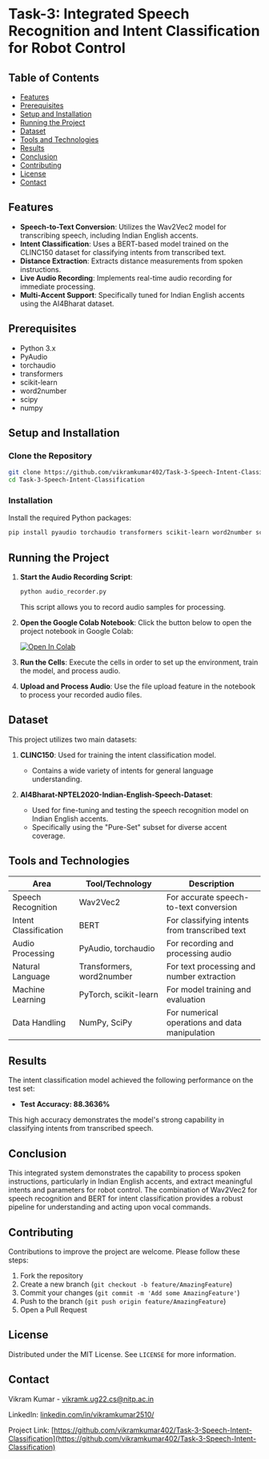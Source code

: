 # Task-3: Integrated Speech Recognition and Intent Classification for Robot Control

## Table of Contents
- [Features](#features)
- [Prerequisites](#prerequisites)
- [Setup and Installation](#setup-and-installation)
- [Running the Project](#running-the-project)
- [Dataset](#dataset)
- [Tools and Technologies](#tools-and-technologies)
- [Results](#results)
- [Conclusion](#conclusion)
- [Contributing](#contributing)
- [License](#license)
- [Contact](#contact)

## Features
- **Speech-to-Text Conversion**: Utilizes the Wav2Vec2 model for transcribing speech, including Indian English accents.
- **Intent Classification**: Uses a BERT-based model trained on the CLINC150 dataset for classifying intents from transcribed text.
- **Distance Extraction**: Extracts distance measurements from spoken instructions.
- **Live Audio Recording**: Implements real-time audio recording for immediate processing.
- **Multi-Accent Support**: Specifically tuned for Indian English accents using the AI4Bharat dataset.

## Prerequisites
- Python 3.x
- PyAudio
- torchaudio
- transformers
- scikit-learn
- word2number
- scipy
- numpy

## Setup and Installation

### Clone the Repository
```bash
git clone https://github.com/vikramkumar402/Task-3-Speech-Intent-Classification.git
cd Task-3-Speech-Intent-Classification
```

### Installation
Install the required Python packages:

```bash
pip install pyaudio torchaudio transformers scikit-learn word2number scipy numpy
```

## Running the Project

1. **Start the Audio Recording Script**:
   ```bash
   python audio_recorder.py
   ```
   This script allows you to record audio samples for processing.

2. **Open the Google Colab Notebook**:
   Click the button below to open the project notebook in Google Colab:

   [![Open In Colab](https://colab.research.google.com/assets/colab-badge.svg)](https://colab.research.google.com/drive/1P24iMF6WaomwNw9tCxfrBAta4iLzngrO?usp=sharing)

3. **Run the Cells**:
   Execute the cells in order to set up the environment, train the model, and process audio.

4. **Upload and Process Audio**:
   Use the file upload feature in the notebook to process your recorded audio files.

## Dataset
This project utilizes two main datasets:

1. **CLINC150**: Used for training the intent classification model.
   - Contains a wide variety of intents for general language understanding.

2. **AI4Bharat-NPTEL2020-Indian-English-Speech-Dataset**: 
   - Used for fine-tuning and testing the speech recognition model on Indian English accents.
   - Specifically using the "Pure-Set" subset for diverse accent coverage.

## Tools and Technologies

| Area                  | Tool/Technology           | Description                                    |
| --------------------- | ------------------------- | ---------------------------------------------- |
| Speech Recognition    | Wav2Vec2                  | For accurate speech-to-text conversion         |
| Intent Classification | BERT                      | For classifying intents from transcribed text  |
| Audio Processing      | PyAudio, torchaudio       | For recording and processing audio             |
| Natural Language      | Transformers, word2number | For text processing and number extraction      |
| Machine Learning      | PyTorch, scikit-learn     | For model training and evaluation              |
| Data Handling         | NumPy, SciPy              | For numerical operations and data manipulation |

## Results

The intent classification model achieved the following performance on the test set:

- **Test Accuracy: 88.3636%**

This high accuracy demonstrates the model's strong capability in classifying intents from transcribed speech.

## Conclusion
This integrated system demonstrates the capability to process spoken instructions, particularly in Indian English accents, and extract meaningful intents and parameters for robot control. The combination of Wav2Vec2 for speech recognition and BERT for intent classification provides a robust pipeline for understanding and acting upon vocal commands.

## Contributing
Contributions to improve the project are welcome. Please follow these steps:

1. Fork the repository
2. Create a new branch (`git checkout -b feature/AmazingFeature`)
3. Commit your changes (`git commit -m 'Add some AmazingFeature'`)
4. Push to the branch (`git push origin feature/AmazingFeature`)
5. Open a Pull Request

## License
Distributed under the MIT License. See `LICENSE` for more information.

## Contact
Vikram Kumar - vikramk.ug22.cs@nitp.ac.in

LinkedIn: [linkedin.com/in/vikramkumar2510/](https://www.linkedin.com/in/vikramkumar2510/)

Project Link: [https://github.com/vikramkumar402/Task-3-Speech-Intent-Classification](https://github.com/vikramkumar402/Task-3-Speech-Intent-Classification)
